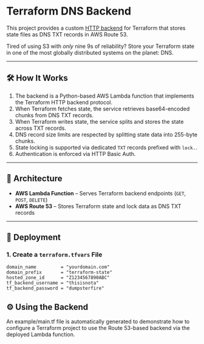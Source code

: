 # Terraform DNS Backend

This project provides a custom [HTTP backend](https://developer.hashicorp.com/terraform/language/backend/http) for Terraform that stores state files as DNS TXT records in AWS Route 53.

Tired of using S3 with *only* nine 9s of reliability? Store your Terraform state in one of the most globally distributed systems on the planet: DNS.

---

## 🛠 How It Works

1. The backend is a Python-based AWS Lambda function that implements the Terraform HTTP backend protocol.
2. When Terraform fetches state, the service retrieves base64-encoded chunks from DNS TXT records.
3. When Terraform writes state, the service splits and stores the state across TXT records.
4. DNS record size limits are respected by splitting state data into 255-byte chunks.
5. State locking is supported via dedicated `TXT` records prefixed with `lock.`.
6. Authentication is enforced via HTTP Basic Auth.

---

## 🔧 Architecture

- **AWS Lambda Function** – Serves Terraform backend endpoints (`GET`, `POST`, `DELETE`)
- **AWS Route 53** – Stores Terraform state and lock data as DNS TXT records

---

## 🚀 Deployment

### 1. Create a `terraform.tfvars` File

```hcl
domain_name         = "yourdomain.com"
domain_prefix       = "terraform-state"
hosted_zone_id      = "Z1234567890ABC"
tf_backend_username = "thisisnota"
tf_backend_password = "dumpsterfire"
```

## ⚙️ Using the Backend

An example/main.tf file is automatically generated to demonstrate how to configure a Terraform project to use the Route 53-based backend via the deployed Lambda function.
